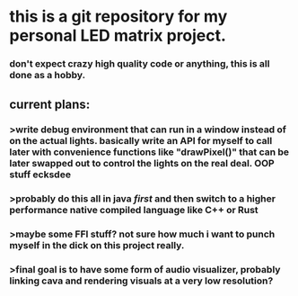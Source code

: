 # this is a git repository for my personal LED matrix project. 
### don't expect crazy high quality code or anything, this is all done as a hobby.
## current plans:
### >write debug environment that can run in a window instead of on the actual lights. basically write an API for myself to call later with convenience functions like "drawPixel()" that can be later swapped out to control the lights on the real deal. OOP stuff ecksdee
### >probably do this all in java *first* and then switch to a higher performance native compiled language like C++ or Rust
### >maybe some FFI stuff? not sure how much i want to punch myself in the dick on this project really.
### >final goal is to have some form of audio visualizer, probably linking cava and rendering visuals at a very low resolution?